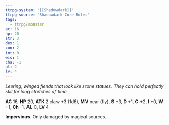 ```yaml
---
ttrpg-system: "[[Shadowdark]]"
ttrpg-source: "Shadowdark Core Rules"
tags:
  - ttrpg/monster
ac: 16
hp: 20
str: 3
dex: 1
con: 2
int: 0
wis: 1
cha: -1
al: C
lv: 4
---
```


_Leering, winged fiends that look like stone statues. They can hold perfectly still for long stretches of time._

**AC** 16, **HP** 20, **ATK** 2 claw +3 (1d6), **MV** near (fly), **S** +3, **D** +1, **C** +2, **I** +0, **W** +1, **Ch** -1, **AL** C, **LV** 4

**Impervious**. Only damaged by magical sources.

